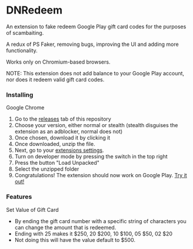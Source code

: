 # DNRedeem
An extension to fake redeem Google Play gift card codes for the purposes of scambaiting.

A redux of PS Faker, removing bugs, improving the UI and adding more functionality.

Works only on Chromium-based browsers.

NOTE: This extension does not add balance to your Google Play account, nor does it redeem valid gift card codes.

### Installing
Google Chrome
1. Go to the [releases](https://github.com/jaevibing/DNRedeem/releases) tab of this repository
2. Choose your version, either normal or stealth (stealth disguises the extension as an adblocker, normal does not)
3. Once chosen, download it by clicking it
4. Once downloaded, unzip the file.
5. Next, go to your [extensions settings](chrome://extensions).
6. Turn on developer mode by pressing the switch in the top right
7. Press the button "Load Unpacked"
8. Select the unzipped folder
9. Congratulations! The extension should now work on Google Play. [Try it out!](https://play.google.com/store/games?code)

### Features
Set Value of Gift Card
- By ending the gift card number with a specific string of characters you can change the amount that is redeemed.
- Ending with 25 makes it $250, 20 $200, 10 $100, 05 $50, 02 $20
- Not doing this will have the value default to $500.